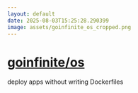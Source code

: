 ```yaml
---
layout: default
date: 2025-08-03T15:25:28.290399
image: assets/goinfinite_os_cropped.png
---
```


# [goinfinite/os](https://github.com/goinfinite/os)

deploy apps without writing Dockerfiles
